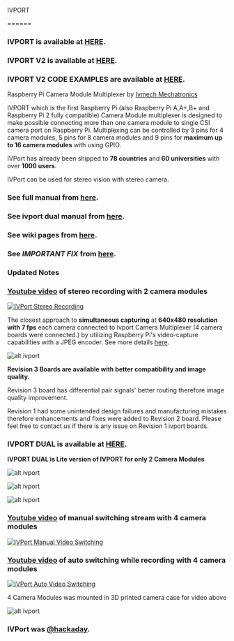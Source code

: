 IVPORT
======

### IVPORT is available at [HERE](https://www.ivmech.com/magaza/ivport-p-90).

### IVPORT V2 is available at [HERE](https://www.ivmech.com/magaza/ivport-v2-p-107).

### IVPORT V2 CODE EXAMPLES are available at [HERE](https://github.com/ivmech/ivport-v2).

Raspberry Pi Camera Module Multiplexer by [Ivmech Mechatronics](https://www.ivmech.com)

IVPORT which is the first Raspberry Pi (also Raspberry Pi A,A+,B+ and Raspberry Pi 2 fully compatible) Camera Module multiplexer is designed to make possible connecting more than one camera module to single CSI camera port on Raspberry Pi. Multiplexing can be controlled by 3 pins for 4 camera modules, 5 pins for 8 camera modules and 9 pins for **maximum up to 16 camera modules** with using GPIO.

IVPort has already been shipped to **78 countries** and **60 universities** with over **1000 users**.

IVPort can be used for stereo vision with stereo camera.

### See full manual from [here](https://raw.githubusercontent.com/ivmech/ivport/master/docs/ivport_manual.pdf).
### See ivport dual manual from [here](https://raw.githubusercontent.com/ivmech/ivport/master/docs/ivport_dual_manual.pdf).
### See wiki pages from  [here](https://github.com/ivmech/ivport/wiki).
### See _IMPORTANT FIX_ from [here](https://github.com/ivmech/ivport/wiki/Important-Fix).

### Updated Notes

### [Youtube video](https://www.youtube.com/watch?v=w4JZN7Y0d2o) of stereo recording with 2 camera modules
[![IVPort Stereo Recording](https://raw.githubusercontent.com/ivmech/ivport/master/images/ivport_stereo_01.jpg)](https://www.youtube.com/watch?v=w4JZN7Y0d2o)

The closest approach to **simultaneous capturing** at **640x480 resolution with 7 fps** each camera connected to Ivport Camera Multiplexer (4 camera boards were connected.) by utilizing Raspberry Pi's video-capture capabilities with a JPEG encoder. See more details [here](https://github.com/ivmech/ivport/wiki/Capture-Sequence).

![alt ivport](https://raw.githubusercontent.com/ivmech/ivport/master/images/ivport_rev3_01.jpg)
**Revision 3 Boards are available with better compatibility and image quality.**
Revision 3 board has differential pair signals' better routing therefore image quality improvement.
Revision 1 had some unintended design failures and manufacturing mistakes therefore enhancements and fixes were added to Revision 2 board. Please feel free to contact us if there is any issue on Revision 1 ivport boards.

### IVPORT DUAL is available at [HERE](https://www.ivmech.com/magaza/en/development-modules-c-4/ivport-dual-raspberry-pi-camera-module-multiplexer-p-104).
**IVPORT DUAL is Lite version of IVPORT for only 2 Camera Modules**
![alt ivport](https://raw.githubusercontent.com/ivmech/ivport/master/images/ivport_dual_01.jpg)

![alt ivport](https://raw.githubusercontent.com/ivmech/ivport/master/images/ivport_history_01.jpg)

![alt ivport](https://raw.githubusercontent.com/ivmech/ivport/master/images/ivport_02.jpg)

### [Youtube video](https://www.youtube.com/watch?v=bzw80AsX4OM) of manual switching stream with 4 camera modules
[![IVPort Manual Video Switching](https://img.youtube.com/vi/bzw80AsX4OM/0.jpg)](https://www.youtube.com/watch?v=bzw80AsX4OM)

### [Youtube video](https://www.youtube.com/watch?v=KEbnxAWgLeo) of auto switching while recording with 4 camera modules
[![IVPort Auto Video Switching](https://img.youtube.com/vi/KEbnxAWgLeo/0.jpg)](https://www.youtube.com/watch?v=KEbnxAWgLeo)

4 Camera Modules was mounted in 3D printed camera case for video above
![alt ivport](https://raw.githubusercontent.com/ivmech/ivport/master/images/ivport_04.jpg)

### IVPort was [@hackaday](https://hackaday.com/2014/12/19/multiplexing-pi-cameras/).
